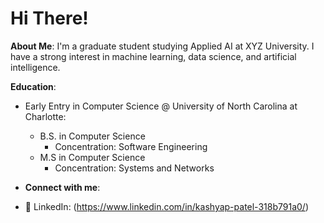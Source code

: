 # Hi There!

**About Me**:
I'm a graduate student studying Applied AI at XYZ University. I have a strong interest in machine learning, data science, and artificial intelligence.

**Education**:
- Early Entry in Computer Science @ University of North Carolina at Charlotte:
  - B.S. in Computer Science
    - Concentration: Software Engineering
  - M.S in Computer Science
    - Concentration: Systems and Networks

- **Connect with me**:
- 🔗 LinkedIn: (https://www.linkedin.com/in/kashyap-patel-318b791a0/)
